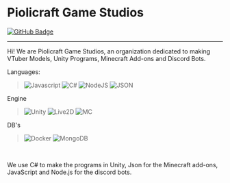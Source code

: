 # Piolicraft Game Studios

<div>
  <a href="https://github.com/PiolicraftStudios"><img src="https://img.shields.io/badge/-Github-000000?style=flat-square&labelColor=000000&logo=Github&logoColor=white&link=https://github.com/PiolicraftStudios" alt="GitHub Badge"/></a>
  
</div>



---

Hi! We are Piolicraft Game Studios, an organization dedicated to making VTuber Models, Unity Programs, Minecraft Add-ons and Discord Bots.

Languages:
> <img src="https://img.shields.io/badge/JavaScript-323330?style=for-the-badge&logo=javascript&logoColor=F7DF1E" alt="Javascript" /> <img src="https://img.shields.io/badge/C%23-239120?style=for-the-badge&logo=c-sharp&logoColor=white" alt="C#" /> ![NodeJS](https://img.shields.io/badge/Node.js-339933?style=for-the-badge&logo=nodedotjs&logoColor=white) ![JSON](https://img.shields.io/badge/Json-grey?style=for-the-badge&logo=json&logoColor=white) 

Engine
> ![Unity](https://img.shields.io/badge/Unity-100000?style=for-the-badge&logo=unity&logoColor=white) ![Live2D](https://img.shields.io/badge/Live2D-orange?style=for-the-badge) ![MC](https://img.shields.io/badge/Minecraft-green?style=for-the-badge&logo=minecraft&logoColor=white)

DB's
> ![Docker](https://img.shields.io/badge/Docker-2CA5E0?style=for-the-badge&logo=docker&logoColor=white) ![MongoDB](https://img.shields.io/badge/MongoDB-4EA94B?style=for-the-badge&logo=mongodb&logoColor=white)

<br/>

We use C# to make the programs in Unity, Json for the Minecraft add-ons, JavaScript and Node.js for the discord bots.
